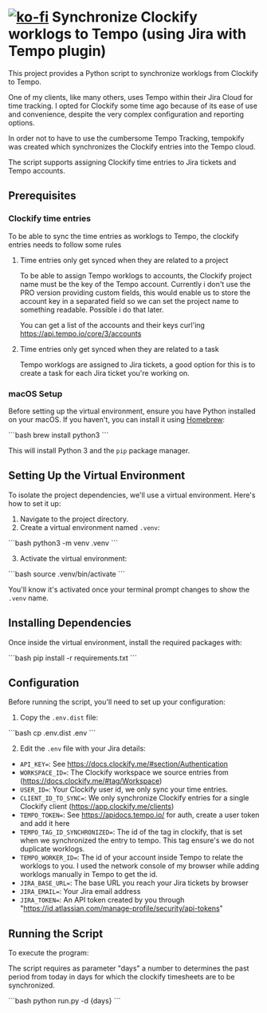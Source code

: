 # [![ko-fi](https://ko-fi.com/img/githubbutton_sm.svg)](https://ko-fi.com/R6R8QT94J)  Synchronize Clockify worklogs to Tempo (using Jira with Tempo plugin)

This project provides a Python script to synchronize worklogs from Clockify to Tempo.

One of my clients, like many others, uses Tempo within their Jira Cloud for time tracking. 
I opted for Clockify some time ago because of its ease of use and convenience, despite the very complex configuration and reporting options.

In order not to have to use the cumbersome Tempo Tracking, tempokify was created which synchronizes the Clockify entries into the Tempo cloud.

The script supports assigning Clockify time entries to Jira tickets and Tempo accounts.

## Prerequisites

### Clockify time entries
To be able to sync the time entries as worklogs to Tempo, the clockify entries needs to follow some rules

1. Time entries only get synced when they are related to a project

   To be able to assign Tempo worklogs to accounts, the Clockify project name must be the key of the Tempo account. 
   Currently i don't use the PRO version providing custom fields, this would enable us to store the account key in a separated field so we can set the project name to something readable. Possible i do that later.

   You can get a list of the accounts and their keys curl'ing https://api.tempo.io/core/3/accounts


2. Time entries only get synced when they are related to a task

   Tempo worklogs are assigned to Jira tickets, a good option for this is to create a task for each Jira ticket you're working on.

### macOS Setup

Before setting up the virtual environment, ensure you have Python installed on your macOS. If you haven't, you can install it using [Homebrew](https://brew.sh/):

\```bash
brew install python3
\```

This will install Python 3 and the `pip` package manager.

## Setting Up the Virtual Environment

To isolate the project dependencies, we'll use a virtual environment. Here's how to set it up:

1. Navigate to the project directory.
2. Create a virtual environment named `.venv`:

\```bash
python3 -m venv .venv
\```

3. Activate the virtual environment:

\```bash
source .venv/bin/activate
\```

You'll know it's activated once your terminal prompt changes to show the `.venv` name.

## Installing Dependencies

Once inside the virtual environment, install the required packages with:

\```bash
pip install -r requirements.txt
\```

## Configuration

Before running the script, you'll need to set up your configuration:

1. Copy the `.env.dist` file:

\```bash
cp .env.dist .env
\```

2. Edit the `.env` file with your Jira details:

- `API_KEY=`: See https://docs.clockify.me/#section/Authentication
- `WORKSPACE_ID=`: The Clockify workspace we source entries from (https://docs.clockify.me/#tag/Workspace)
- `USER_ID=`: Your Clockify user id, we only sync your time entries.
- `CLIENT_ID_TO_SYNC=`: We only synchronize Clockify entries for a single Clockify client (https://app.clockify.me/clients)
- `TEMPO_TOKEN=`: See https://apidocs.tempo.io/ for auth, create a user token and add it here
- `TEMPO_TAG_ID_SYNCHRONIZED=`: The id of the tag in clockify, that is set when we synchronized the entry to tempo. This tag ensure's we do not duplicate worklogs.
- `TEMPO_WORKER_ID=`: The id of your account inside Tempo to relate the worklogs to you. I used the network console of my browser while adding worklogs manually in Tempo to get the id. 
- `JIRA_BASE_URL=`:  The base URL you reach your Jira tickets by browser
-  `JIRA_EMAIL=`:  Your Jira email address
- `JIRA_TOKEN=`:  An API token created by you through "https://id.atlassian.com/manage-profile/security/api-tokens"

## Running the Script

To execute the program:

The script requires as parameter "days" a number to determines the past period from today in days for which the clockify timesheets are to be synchronized.

\```bash
python run.py -d {days}
\```
